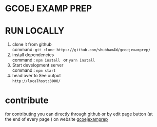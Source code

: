 # GCOEJ EXAMP PREP

# RUN LOCALLY 
1. clone it from github<br>command: ```git clone https://github.com/shubhamAW/gcoejexamprep/```
2. install dependencies <br> command : ```npm install ``` or ```yarn install```
3. Start development server <br> command : ```npm start```
4. head over to See output <br>```http://localhost:3000/``` 

# contribute
for contributing you can directly through github or by edit page button (at the end of every page ) on website
[gcoejexamprep](https://gcoejexamprep-shubhamaw.vercel.app/)



